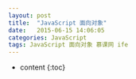```yaml
---
layout: post
title:  "JavaScript 面向对象"
date:   2015-06-15 14:06:05
categories: JavaScript
tags: JavaScript 面向对象 慕课网 ife
---
```


* content
{:toc}

